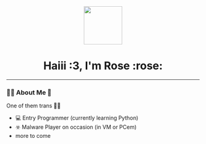 <div id="header" align="center">
  <img src="https://media1.tenor.com/m/qMH5o_XizbcAAAAd/but-here%27s-the-coder.gif" width="100"/>
</div>
<div id="badges" align="center">
  <img src="https://komarev.com/ghpvc/?username=ZeaZolf&style=flat-square&color=blue" alt=""/>
</div>  
<h1 align="center">
  Haiii :3, I'm Rose :rose:
</h1>

---

### 🏳️‍⚧️ About Me 🌹

One of them trans 🏳️‍⚧️

- 💻 Entry Programmer (currently learning Python)
- ☣️ Malware Player on occasion (in VM or PCem)
- more to come


